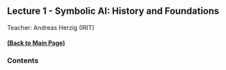 ## Lecture 1 - Symbolic AI: History and Foundations
Teacher: Andreas Herzig (IRIT)

#### [(Back to Main Page)](../index.md)

### Contents
